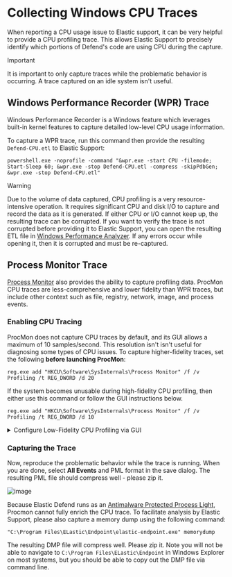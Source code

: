 # Collecting Windows CPU Traces

When reporting a CPU usage issue to Elastic support, it can be very helpful to provide a CPU profiling trace.  This allows Elastic Support to precisely identify which portions of Defend's code are using CPU during the capture.

> [!IMPORTANT]  
> It is important to only capture traces while the problematic behavior is occurring.  A trace captured on an idle system isn't useful.

## Windows Performance Recorder (WPR) Trace

Windows Performance Recorder is a Windows feature which leverages built-in kernel features to capture detailed low-level CPU usage information.

To capture a WPR trace, run this command then provide the resulting `Defend-CPU.etl` to Elastic Support:
```
powershell.exe -noprofile -command "&wpr.exe -start CPU -filemode; Start-Sleep 60; &wpr.exe -stop Defend-CPU.etl -compress -skipPdbGen; &wpr.exe -stop Defend-CPU.etl"
```


> [!WARNING]
> Due to the volume of data captured, CPU profiling is a very resource-intensive operation.  It requires significant CPU and disk I/O to capture and record the data as it is generated.  If either CPU or I/O cannot keep up, the resulting trace can be corrupted.  If you want to verify the trace is not corrupted before providing it to Elastic Support, you can open the resulting ETL file in [Windows Performance Analyzer](https://learn.microsoft.com/en-us/windows-hardware/test/wpt/windows-performance-analyzer).  If any errors occur while opening it, then it is corrupted and must be re-captured.

## Process Monitor Trace 
[Process Monitor](https://learn.microsoft.com/en-us/sysinternals/downloads/procmon) also provides the ability to capture profiling data.  ProcMon CPU traces are less-comprehensive and lower fidelity than WPR traces, but include other context such as file, registry, network, image, and process events.

### Enabling CPU Tracing

ProcMon does not capture CPU traces by default, and its GUI allows a maximum of 10 samples/second.  This resolution isn't isn't useful for diagnosing some types of CPU issues.  To capture higher-fidelity traces, set the following **before launching ProcMon**:
```
reg.exe add "HKCU\Software\SysInternals\Process Monitor" /f /v Profiling /t REG_DWORD /d 20
```

If the system becomes unusable during high-fidelity CPU profiling, then either use this command or follow the GUI instructions below.

```
reg.exe add "HKCU\Software\SysInternals\Process Monitor" /f /v Profiling /t REG_DWORD /d 10
```

<details>
  
<summary>Configure Low-Fidelity CPU Profiling via GUI</summary>

To enable profiling 10 samples/sec data capture, Select **Options** -> **Profiling Events**

![image](https://github.com/user-attachments/assets/8d79cab5-a425-4fe8-8016-107b76bfa3c0)

Then check **Generate thread profiling events** and select **Every 100 milliseconds**

![image](https://github.com/user-attachments/assets/25113c84-2ebb-4f0b-8373-fb682489dbe6)

If a trace was already running, start a new one by selecting **Edit** -> **Clear Display**

![image](https://github.com/user-attachments/assets/2155763c-c447-4ea6-9791-b58ff1a46b58)

</details>

### Capturing the Trace

Now, reproduce the problematic behavior while the trace is running.  When you are done, select **All Events** and PML format in the save dialog.  The resulting PML file should compress well - please zip it.

![image](https://github.com/user-attachments/assets/8ecbc63f-3f09-4175-aa1a-b61a33cfdbd9)

Because Elastic Defend runs as an [Antimalware Protected Process Light](https://learn.microsoft.com/en-us/windows/win32/services/protecting-anti-malware-services-), Procmon cannot fully enrich the CPU trace.  To facilitate analysis by Elastic Support, please also capture a memory dump using the following command:
```
"C:\Program Files\ELastic\Endpoint\elastic-endpoint.exe" memorydump
```

 The resulting DMP file will compress well.  Please zip it.  Note you will not be able to navigate to `C:\Program Files\ELastic\Endpoint` in Windows Explorer on most systems, but you should be able to copy out the DMP file via command line.
